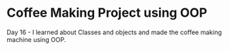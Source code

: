 # Coffee Making Project using OOP

Day 16 - I learned about Classes and objects and made the coffee making machine using OOP.
